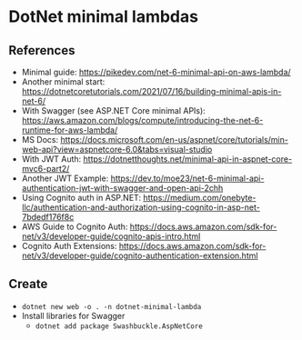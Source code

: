 # DotNet minimal lambdas

## References
* Minimal guide: https://pikedev.com/net-6-minimal-api-on-aws-lambda/
* Another minimal start: https://dotnetcoretutorials.com/2021/07/16/building-minimal-apis-in-net-6/
* With Swagger (see ASP.NET Core minimal APIs): https://aws.amazon.com/blogs/compute/introducing-the-net-6-runtime-for-aws-lambda/
* MS Docs: https://docs.microsoft.com/en-us/aspnet/core/tutorials/min-web-api?view=aspnetcore-6.0&tabs=visual-studio
* With JWT Auth: https://dotnetthoughts.net/minimal-api-in-aspnet-core-mvc6-part2/
* Another JWT Example: https://dev.to/moe23/net-6-minimal-api-authentication-jwt-with-swagger-and-open-api-2chh
* Using Cognito auth in ASP.NET: https://medium.com/onebyte-llc/authentication-and-authorization-using-cognito-in-asp-net-7bdedf176f8c
* AWS Guide to Cognito Auth: https://docs.aws.amazon.com/sdk-for-net/v3/developer-guide/cognito-apis-intro.html
* Cognito Auth Extensions: https://docs.aws.amazon.com/sdk-for-net/v3/developer-guide/cognito-authentication-extension.html

## Create

* `dotnet new web -o . -n dotnet-minimal-lambda`
* Install libraries for Swagger
    * `dotnet add package Swashbuckle.AspNetCore`
